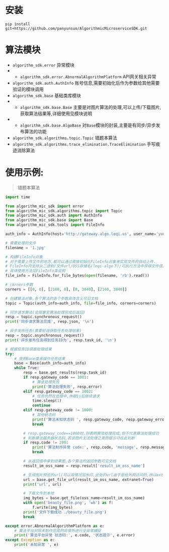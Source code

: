 # 安装  
`pip install git+https://github.com/panyunsuo/AlgorithmicMicroserviceSDK.git`

# 算法模块

* `algorithm_sdk.error` 异常模块  
* * `algorithm_sdk.error.AbnormalAlgorithmPlatform` API网关相关异常  
* `algorithm_sdk.auth.AuthInfo` 账号信息,需要初始化后作为参数给其他需要验证的模块调用  
* `algorithm_sdk.base` 基础类库模块
* * `algorithm_sdk.base.Base` 主要是对图片算法的处理,可以上传/下载图片, 获取算法结果等,详细使用见模块说明
* * `algorithm_sdk.base.AlgoBase` 对`Base`模块的封装,主要是有同步/异步发布算法的功能
* `algorithm_sdk.algorithms.topic.Topic` 错题本算法
* `algorithm_sdk.algorithms.trace_elimination.TraceElimination` 手写痕迹消除算法

# 使用示例: 
> 错题本算法

```python
import time

from algorithm_mic_sdk import error
from algorithm_mic_sdk.algorithms.topic import Topic
from algorithm_mic_sdk.auth import AuthInfo
from algorithm_mic_sdk.base import Base
from algorithm_mic_sdk.tools import FileInfo

auth_info = AuthInfo(host='http://gateway.algo.leqi.us', user_name='your name', password='your password')

# 需要处理的文件
filename = '1.jpg'

# 构建FileInfo对象
# 对于需要上传文件的地方,都可以通过直接初始化FileInfo对象来实现文件的自动上传.
# FileInfo内支持从二进制/文件url/OSS存储名(leqi-algo下)/可执行方法中获得文件信息
# 具体使用方法见FileInfo类说明
file_info = FileInfo.for_file_bytes(open(filename, 'rb').read())

# corners参数
corners = [[0, 0], [2160, 0], [0, 3840], [2160, 3840]]

# 创建算法对象,各个算法的各个参数具体含义可见文档
topic = Topic(auth_info=auth_info, file=file_info, corners=corners)

# 同步请求算法(会阻塞至算法处理完成后返回)
resp = topic.synchronous_request()
print('同步请求算法完成', resp.json, '\n')

# 异步发布任务(需要轮询获取任务处理结果)
resp = topic.asynchronous_request()
print('异步发布任务得到任务ID为', resp.task_id, '\n')

# 根据任务ID获取处理结果
try:
    # 使用Base类来操作任务结果
    base = Base(auth_info=auth_info)
    while True:
        resp = base.get_results(resp.task_id)
        if resp.gateway_code == 1001:
            # 算法处理失败
            print('算法处理失败', resp.error)
        elif resp.gateway_code == 1002:
            # 任务仍然在处理中,休眠1s后继续请求
            time.sleep(1)
            continue
        elif resp.gateway_code != 1000:
            # 其他状态码
            print('算法未知状态码 ', resp.gateway_code, resp.gateway_error)
            break

        # resp.gateway_code==1000时,则表明算法处理完成,但不代表算法处理成功
        # 判断算法服务器状态码,若该图片无法处理之类的提示可在此判断
        if resp.code != 200:
            print('算法制作异常 code:', resp.code, 'message', resp.message)
            break

        # 从返回值中拿到结果图,各个算法的返回参数可见文档
        result_im_oss_name = resp.result['result_im_oss_name']

        # 生成图片预览的url(可以视情况加水印,此处的url由于是给外网访问的,所以extranet参数要为True)
        url = base.get_file_url(result_im_oss_name, extranet=True)
        print('url', url)

        # 下载文件到本地
        img_bytes = base.get_file(oss_name=result_im_oss_name)
        with open('beauty_file.png', 'wb') as f:
            f.write(img_bytes)
        print('文件下载成功 ./beauty_file.png')
        break

except error.AbnormalAlgorithmPlatform as e:
    # 算法平台对除未制作完成的异常外进行全异常捕捉
    print('算法平台异常 状态码:', e.code, '状态提示', e.error)
except Exception as e:
    print('未知异常 ', e)
```
